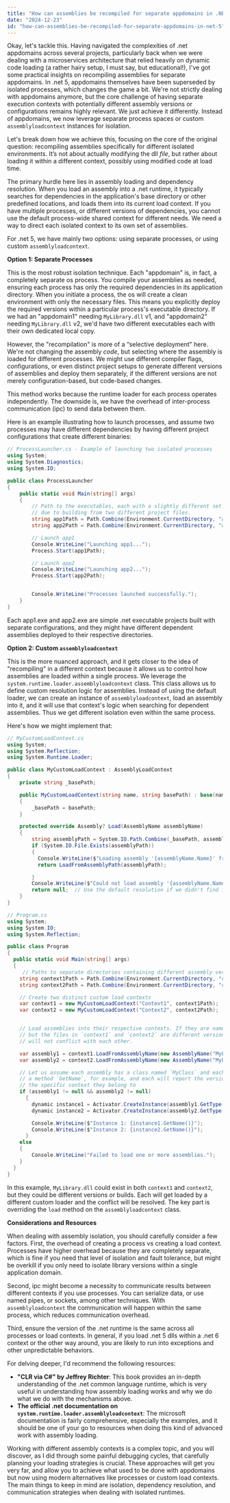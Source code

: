 ```yaml
---
title: "How can assemblies be recompiled for separate appdomains in .NET 5?"
date: "2024-12-23"
id: "how-can-assemblies-be-recompiled-for-separate-appdomains-in-net-5"
---
```


Okay, let's tackle this. Having navigated the complexities of .net appdomains across several projects, particularly back when we were dealing with a microservices architecture that relied heavily on dynamic code loading (a rather hairy setup, I must say, but educational!), I've got some practical insights on recompiling assemblies for separate appdomains. In .net 5, appdomains themselves have been superseded by isolated processes, which changes the game a bit. We're not strictly dealing with appdomains anymore, but the core challenge of having separate execution contexts with potentially different assembly versions or configurations remains highly relevant. We just achieve it differently. Instead of appdomains, we now leverage separate process spaces or custom `assemblyloadcontext` instances for isolation.

Let's break down how we achieve this, focusing on the core of the original question: recompiling assemblies specifically for different isolated environments. It’s not about actually modifying the dll *file*, but rather about loading it within a different context, possibly using modified code at load time.

The primary hurdle here lies in assembly loading and dependency resolution. When you load an assembly into a .net runtime, it typically searches for dependencies in the application's base directory or other predefined locations, and loads them into its current load context. If you have multiple processes, or different versions of dependencies, you cannot use the default process-wide shared context for different needs. We need a way to direct each isolated context to its own set of assemblies.

For .net 5, we have mainly two options: using separate processes, or using custom `assemblyloadcontext`.

**Option 1: Separate Processes**

This is the most robust isolation technique. Each "appdomain" is, in fact, a completely separate os process. You compile your assemblies as needed, ensuring each process has only the required dependencies in its application directory. When you initiate a process, the os will create a clean environment with only the necessary files. This means you explicitly deploy the required versions within a particular process's executable directory. If we had an "appdomain1" needing `MyLibrary.dll` v1, and "appdomain2" needing `MyLibrary.dll` v2, we'd have two different executables each with their own dedicated local copy.

However, the "recompilation" is more of a “selective deployment" here. We're not changing the assembly *code*, but selecting where the assembly is loaded for different processes. We might use different compiler flags, configurations, or even distinct project setups to generate different versions of assemblies and deploy them separately, if the different versions are not merely configuration-based, but code-based changes.

This method works because the runtime loader for each process operates independently. The downside is, we have the overhead of inter-process communication (ipc) to send data between them.

Here is an example illustrating how to launch processes, and assume two processes may have different dependencies by having different project configurations that create different binaries:

```csharp
// ProcessLauncher.cs - Example of launching two isolated processes
using System;
using System.Diagnostics;
using System.IO;

public class ProcessLauncher
{
    public static void Main(string[] args)
    {
        // Path to the executables, each with a slightly different set of dependencies, potentially
        // due to building from two different project files.
        string app1Path = Path.Combine(Environment.CurrentDirectory, "app1\\app1.exe");
        string app2Path = Path.Combine(Environment.CurrentDirectory, "app2\\app2.exe");

        // Launch app1
        Console.WriteLine("Launching app1...");
        Process.Start(app1Path);

        // Launch app2
        Console.WriteLine("Launching app2...");
        Process.Start(app2Path);


        Console.WriteLine("Processes launched successfully.");
    }
}
```

Each app1.exe and app2.exe are simple .net executable projects built with separate configurations, and they might have different dependent assemblies deployed to their respective directories.

**Option 2: Custom `assemblyloadcontext`**

This is the more nuanced approach, and it gets closer to the idea of "recompiling" in a different context because it allows us to control how assemblies are loaded *within* a single process. We leverage the `system.runtime.loader.assemblyloadcontext` class. This class allows us to define custom resolution logic for assemblies. Instead of using the default loader, we can create an instance of `assemblyloadcontext`, load an assembly into it, and it will use that context's logic when searching for dependent assemblies. Thus we get different isolation even within the same process.

Here's how we might implement that:

```csharp
// MyCustomLoadContext.cs
using System;
using System.Reflection;
using System.Runtime.Loader;

public class MyCustomLoadContext : AssemblyLoadContext
{
    private string _basePath;

    public MyCustomLoadContext(string name, string basePath) : base(name, true)
    {
        _basePath = basePath;
    }

    protected override Assembly? Load(AssemblyName assemblyName)
    {
        string assemblyPath = System.IO.Path.Combine(_basePath, assemblyName.Name + ".dll");
        if (System.IO.File.Exists(assemblyPath))
        {
          Console.WriteLine($"Loading assembly '{assemblyName.Name}' from '{assemblyPath}'.");
          return LoadFromAssemblyPath(assemblyPath);

        }
        Console.WriteLine($"Could not load assembly '{assemblyName.Name}' using custom loader.");
        return null;  // Use the default resolution if we didn't find it in our context's directory.
    }
}

// Program.cs
using System;
using System.IO;
using System.Reflection;

public class Program
{
  public static void Main(string[] args)
  {
     // Paths to separate directories containing different assembly versions
    string context1Path = Path.Combine(Environment.CurrentDirectory, "context1");
    string context2Path = Path.Combine(Environment.CurrentDirectory, "context2");

    // Create two distinct custom load contexts
    var context1 = new MyCustomLoadContext("Context1", context1Path);
    var context2 = new MyCustomLoadContext("Context2", context2Path);


    // Load assemblies into their respective contexts. If they are named the same,
    // but the files in `context1` and `context2` are different versions, they
    // will not conflict with each other.

    var assembly1 = context1.LoadFromAssemblyName(new AssemblyName("MyLibrary"));
    var assembly2 = context2.LoadFromAssemblyName(new AssemblyName("MyLibrary"));

    // Let us assume each assembly has a class named `MyClass` and each defines
    // a method `GetName`, for example, and each will report the version or
    // the specific context they belong to
    if (assembly1 != null && assembly2 != null)
      {
        dynamic instance1 = Activator.CreateInstance(assembly1.GetType("MyClass"));
        dynamic instance2 = Activator.CreateInstance(assembly2.GetType("MyClass"));

        Console.WriteLine($"Instance 1: {instance1.GetName()}");
        Console.WriteLine($"Instance 2: {instance2.GetName()}");
      }
    else
    {
        Console.WriteLine("Failed to load one or more assemblies.");
    }
  }
}
```

In this example, `MyLibrary.dll` could exist in both `context1` and `context2`, but they could be different versions or builds. Each will get loaded by a different custom loader and the conflict will be resolved. The key part is overriding the `load` method on the `assemblyloadcontext` class.

**Considerations and Resources**

When dealing with assembly isolation, you should carefully consider a few factors. First, the overhead of creating a process vs creating a load context. Processes have higher overhead because they are completely separate, which is fine if you need that level of isolation and fault tolerance, but might be overkill if you only need to isolate library versions within a single application domain.

Second, ipc might become a necessity to communicate results between different contexts if you use processes. You can serialize data, or use named pipes, or sockets, among other techniques. With `assemblyloadcontext` the communication will happen within the same process, which reduces communication overhead.

Third, ensure the version of the .net runtime is the same across all processes or load contexts. In general, if you load .net 5 dlls within a .net 6 context or the other way around, you are likely to run into exceptions and other unpredictable behaviors.

For delving deeper, I'd recommend the following resources:

* **"CLR via C#" by Jeffrey Richter**: This book provides an in-depth understanding of the .net common language runtime, which is very useful in understanding how assembly loading works and why we do what we do with the mechanisms above.
* **The official .net documentation on `system.runtime.loader.assemblyloadcontext`**: The microsoft documentation is fairly comprehensive, especially the examples, and it should be one of your go to resources when doing this kind of advanced work with assembly loading.

Working with different assembly contexts is a complex topic, and you will discover, as I did through some painful debugging cycles, that carefully planning your loading strategies is crucial. These approaches will get you very far, and allow you to achieve what used to be done with appdomains but now using modern alternatives like processes or custom load contexts. The main things to keep in mind are isolation, dependency resolution, and communication strategies when dealing with isolated runtimes.
